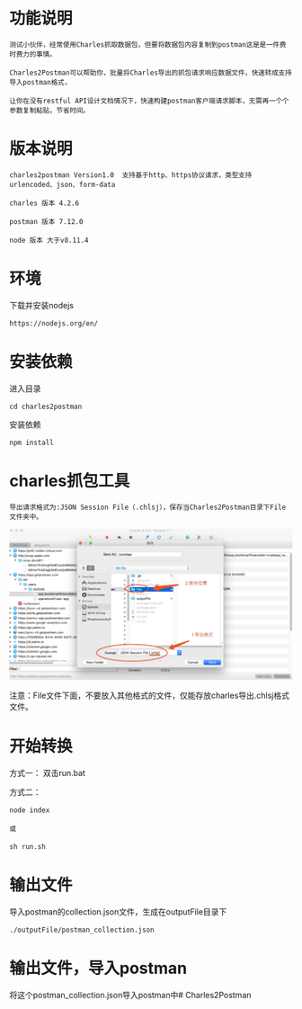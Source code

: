 功能说明
===
```
测试小伙伴，经常使用Charles抓取数据包，但要将数据包内容复制到postman这是是一件费时费力的事情。

Charles2Postman可以帮助你，批量将Charles导出的抓包请求响应数据文件，快速转成支持导入postman格式，

让你在没有restful API设计文档情况下，快速构建postman客户端请求脚本，无需再一个个参数复制粘贴，节省时间。

```

版本说明
===
```
charles2postman Version1.0  支持基于http、https协议请求，类型支持urlencoded、json、form-data

charles 版本 4.2.6

postman 版本 7.12.0

node 版本 大于v8.11.4
```

环境
===

下载并安装nodejs
```
https://nodejs.org/en/
```

安装依赖
===

进入目录

```
cd charles2postman
```
安装依赖
```
npm install
```

charles抓包工具
===
```
导出请求格式为:JSON Session File（.chlsj），保存当Charles2Postman目录下File文件夹中。

```

![img](./static/image/导出文件到File.jpg)

注意：File文件下面，不要放入其他格式的文件，仅能存放charles导出.chlsj格式文件。

开始转换
===

方式一：
双击run.bat

方式二：
```
node index

或

sh run.sh

```

输出文件
===


导入postman的collection.json文件，生成在outputFile目录下

```
./outputFile/postman_collection.json
```

输出文件，导入postman
===

将这个postman_collection.json导入postman中# Charles2Postman
